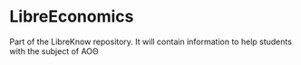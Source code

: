 # LibreEconomics
Part of the LibreKnow repository. It will contain information to help students with the subject of  ΑΟΘ
